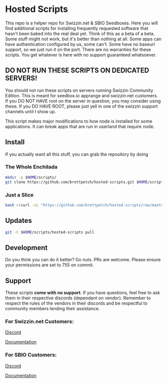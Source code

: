 # Hosted Scripts

This repo is a helper repo for Swizzin.net & SBIO Seedboxes. Here you will find additional scripts for installing frequently requested software that hasn't been baked into the real deal yet. Think of this as a beta of a beta. Some stuff might not work, but it's better than nothing at all. Some apps can have authentication configured by us, some can't. Some have no baseurl support, so we just run it on the port. There are no warranties for these scripts. You get whatever is here with no support guaranteed whatsoever. 

## DO NOT RUN THESE SCRIPTS ON DEDICATED SERVERS!
You should not run these scripts on servers running Swizzin Community Edition. This is meant for seedbox.io apprange and swizzin.net customers. If you DO NOT HAVE root on the server in question, you may consider using these. If you DO HAVE ROOT, please just yell in one of the swizzin support channels until I show up.

This script makes major modifications to how node is installed for some applications. It can break apps that are run in userland that require node. 

## Install
If you actually want all this stuff, you can grab the repository by doing 

### The Whole Enchilada
```bash
mkdir -p $HOME/scripts/
git clone https://github.com/brettpetch/hosted-scripts.git $HOME/scripts/hosted-scripts
```

### Just a Slice
```bash
bash <(curl -sL "https://github.com/brettpetch/hosted-scripts/raw/master/scriptname.sh")
```

## Updates

```bash
git -C $HOME/scripts/hosted-scripts pull
```

## Development
Do you think you can do it better? Go nuts. PRs are welcome. Please ensure your permissions are set to 755 on commit.

## Support
These scripts **come with no support**. If you have questions, feel free to ask them in their respective discords (dependant on vendor). Remember to respect the rules of the vendors in their discords and be respectful to community members lending their assistance.

### For Swizzin.net Customers: 

[Discord](https://discord.gg/2esbu2N)

[Documentation](https://docs.swizzin.net)

### For SBIO Customers: 

[Discord](https://discord.gg/wv67teS)

[Documentation](https://docs.seedbox.io)
